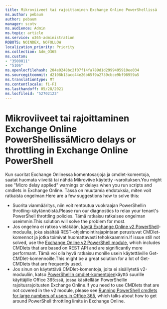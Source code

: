 ```yaml
---
title: Mikroviiveet tai rajoittaminen Exchange Online PowerShellissä
ms.author: pebaum
author: pebaum
manager: scotv
ms.audience: Admin
ms.topic: article
ms.service: o365-administration
ROBOTS: NOINDEX, NOFOLLOW
localization_priority: Priority
ms.collection: Adm_O365
ms.custom:
- "3500011"
- "5106"
ms.openlocfilehash: 204e0248bc2f07f14fa789d1d2999495910ee034
ms.sourcegitcommit: d2108b13acc44e26b65f9a2739cbce9bf98959a5
ms.translationtype: MT
ms.contentlocale: fi-FI
ms.lasthandoff: 05/28/2021
ms.locfileid: "52702123"
---
```

# <a name="micro-delays-or-throttling-in-exchange-online-powershell"></a><span data-ttu-id="4d110-102">Mikroviiveet tai rajoittaminen Exchange Online PowerShellissä</span><span class="sxs-lookup"><span data-stu-id="4d110-102">Micro delays or throttling in Exchange Online PowerShell</span></span>

<span data-ttu-id="4d110-103">Kun suoritat Exchange Onlinessa komentosarjoja ja cmdlet-komentoja, saatat huomata viiveitä tai nähdä Mikroviive käytetty -varoituksen.</span><span class="sxs-lookup"><span data-stu-id="4d110-103">You might see "Micro delay applied" warnings or delays when you run scripts and cmdlets in Exchange Online.</span></span> <span data-ttu-id="4d110-104">Tässä on muutamia ehdotuksia, miten voit ratkaista ongelman:</span><span class="sxs-lookup"><span data-stu-id="4d110-104">Here are a few suggestions how to solve this:</span></span>

- <span data-ttu-id="4d110-105">Suorita vianmääritys, niin voit rentoutua vuokraajan PowerShellin throtling-käytännöistä.</span><span class="sxs-lookup"><span data-stu-id="4d110-105">Please run our diagnostics to relax your tenant's PowerShell throttling policies.</span></span> <span data-ttu-id="4d110-106">Tämä ratkaisu ratkaisee ongelman useimmin.</span><span class="sxs-lookup"><span data-stu-id="4d110-106">This solution will solve the problem for most.</span></span>
- <span data-ttu-id="4d110-107">Jos ongelma ei ratkea vieläkään, [käytä Exchange Online v2 PowerShell](/powershell/exchange/exchange-online/exchange-online-powershell-v2/exchange-online-powershell-v2?view=exchange-ps&preserve-view=true)-moduulia, joka sisältää REST-ohjelmointirajapintaan perustuvat CMDlet-komennot ja jotka toimivat huomattavasti tehokkaammin.</span><span class="sxs-lookup"><span data-stu-id="4d110-107">If issue still not solved, use the [Exchange Online v2 PowerShell module](/powershell/exchange/exchange-online/exchange-online-powershell-v2/exchange-online-powershell-v2?view=exchange-ps&preserve-view=true), which includes CMDlets that are based on REST API and are significantly more performant.</span></span> <span data-ttu-id="4d110-108">Tämä voi olla hyvä ratkaisu monille usein käytettäville Get-CMDlet-komennoille.</span><span class="sxs-lookup"><span data-stu-id="4d110-108">This might be a great solution for a lot of Get- CMDlets that are frequently used.</span></span>
- <span data-ttu-id="4d110-109">Jos sinun on käytettävä CMDlet-komentoja, joita ei sisällytetä v2-moduuliin, katso [PowerShellin cmdlet-komentojen](https://techcommunity.microsoft.com/t5/exchange-team-blog/updated-running-powershell-cmdlets-for-large-numbers-of-users-in/ba-p/1000628#)käyttö suurille käyttäjille Office 365:ssä, jossa käsitellään PowerShellin rajoitusrajoitusten Exchange Online.</span><span class="sxs-lookup"><span data-stu-id="4d110-109">If you need to use CMDlets that are not covered in the v2 module, please see [Running PowerShell cmdlets for large numbers of users in Office 365](https://techcommunity.microsoft.com/t5/exchange-team-blog/updated-running-powershell-cmdlets-for-large-numbers-of-users-in/ba-p/1000628#), which talks about how to get around PowerShell throttling limits in Exchange Online.</span></span>
